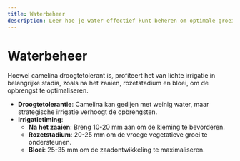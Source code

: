 ```yaml
---
title: Waterbeheer
description: Leer hoe je water effectief kunt beheren om optimale groei en opbrengst van camelina te garanderen.
---
```

# Waterbeheer

Hoewel camelina droogtetolerant is, profiteert het van lichte irrigatie in belangrijke stadia, zoals na het zaaien, rozetstadium en bloei, om de opbrengst te optimaliseren.

- **Droogtetolerantie**: Camelina kan gedijen met weinig water, maar strategische irrigatie verhoogt de opbrengsten.
- **Irrigatietiming**:
    - **Na het zaaien**: Breng 10-20 mm aan om de kieming te bevorderen.
    - **Rozetstadium**: 20-25 mm om de vroege vegetatieve groei te ondersteunen.
    - **Bloei**: 25-35 mm om de zaadontwikkeling te maximaliseren.
